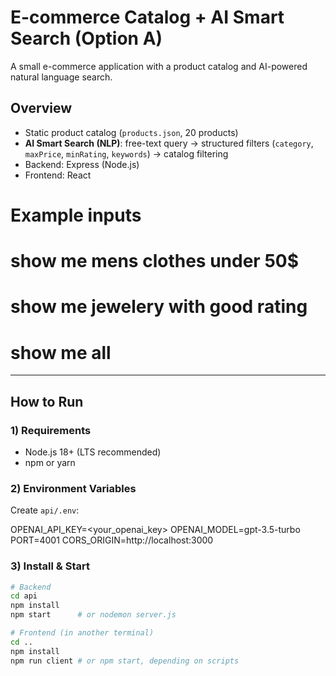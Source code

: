 # E-commerce Catalog + AI Smart Search (Option A)

A small e-commerce application with a product catalog and AI-powered natural language search.

## Overview
- Static product catalog (`products.json`, 20 products)
- **AI Smart Search (NLP)**: free-text query → structured filters (`category`, `maxPrice`, `minRating`, `keywords`) → catalog filtering
- Backend: Express (Node.js)
- Frontend: React

# Example inputs
# show me mens clothes under 50$
# show me jewelery with good rating
# show me all
---

## How to Run

### 1) Requirements
- Node.js 18+ (LTS recommended)
- npm or yarn

### 2) Environment Variables
Create `api/.env`:

OPENAI_API_KEY=<your_openai_key>
OPENAI_MODEL=gpt-3.5-turbo
PORT=4001
CORS_ORIGIN=http://localhost:3000


### 3) Install & Start

```bash
# Backend
cd api
npm install
npm start      # or nodemon server.js

# Frontend (in another terminal)
cd ..
npm install
npm run client # or npm start, depending on scripts

